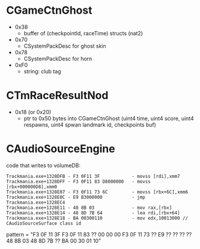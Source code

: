 # CGameCtnGhost

- 0x38
  - buffer of (checkpointId, raceTime) structs (nat2)
- 0x70
  - CSystemPackDesc for ghost skin
- 0x78
  - CSystemPackDesc for horn
- 0xF0
  - string: club tag

# CTmRaceResultNod

- 0x18 (or 0x20)
  - ptr to 0x50 bytes into CGameCtnGhost (uint4 time, uint4 score, uint4 respawns, uint4 spwan landmark id, checkpoints buf)


# CAudioSourceEngine

code that writes to volumeDB:

```
Trackmania.exe+1328DFB - F3 0F11 3F            - movss [rdi],xmm7
Trackmania.exe+1328DFF - F3 0F11 83 D8000000   - movss [rbx+000000D8],xmm0
Trackmania.exe+1328E07 - F3 0F11 73 6C         - movss [rbx+6C],xmm6
Trackmania.exe+1328E0C - E9 B3000000           - jmp Trackmania.exe+1328EC4
Trackmania.exe+1328E11 - 48 8B 03              - mov rax,[rbx]
Trackmania.exe+1328E14 - 48 8D 7B 64           - lea rdi,[rbx+64]
Trackmania.exe+1328E18 - BA 00300110           - mov edx,10013000 // CAudioSourceSurface class id
```

pattern = "F3 0F 11 3F F3 0F 11 83 ?? 00 00 00 F3 0F 11 73 ?? E9 ?? ?? ?? ?? 48 8B 03 48 8D 7B ?? BA 00 30 01 10"
